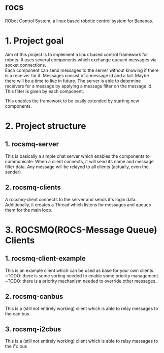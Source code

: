 # rocs
RObot Control System, a linux based robotic control system for Bananas.

# 1. Project goal
Aim of this project is to implement a linux based control framework for robots. It uses several components which exchange queued messages via socket connections.  
Each component can send messages to the server without knowing if there is a receiver for it.
Messages consist of a message id and a tail. Maybe there will be a time to live in future.
The server is able to determine receivers for a message by applying a message filter on the message id. This filter is given by each component. 

This enables the framework to be easily extended by starting new components.

# 2. Project structure
##   1. rocsmq-server
This is basically a simple chat server which enables the components to communicate. When a client connects, it will send its name and message filter data.
Any message will be relayed to all clients (actually, even the sender)
  
##   2. rocsmq-clients 
A rocsmq-client connects to the server and sends it's login data. 
Additionally, it creates a Thread which listens for messages and queues them for the main loop.

# 3. ROCSMQ(ROCS-Message Queue) Clients 
##   1. rocsmq-client-example
This is an example client which can be used as base for your own clients.  
~TODO: there is some sorting needed to enable some priority management.
~TODO: there is a priority mechanism needed to override other messages..

##   2. rocsmq-canbus
This is a (still not entirely working) client which is able to relay messages to the can bus

##   3. rocsmq-i2cbus
This is a (still not entirely working) client which is able to relay messages to the i²c bus
 
